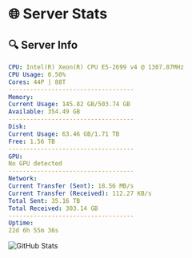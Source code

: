 # 🌐 Server Stats
## 🔍 Server Info
```yaml
CPU: Intel(R) Xeon(R) CPU E5-2699 v4 @ 1307.87MHz
CPU Usage: 0.50%
Cores: 44P | 88T
-----------------------------------
Memory:
Current Usage: 145.82 GB/503.74 GB
Available: 354.49 GB
-----------------------------------
Disk:
Current Usage: 63.46 GB/1.71 TB
Free: 1.56 TB
-----------------------------------
GPU:
No GPU detected
-----------------------------------
Network:
Current Transfer (Sent): 18.56 MB/s
Current Transfer (Received): 112.27 KB/s
Total Sent: 35.16 TB
Total Received: 303.14 GB
-----------------------------------
Uptime:
22d 6h 55m 36s
```
![GitHub Stats](https://img.shields.io/badge/Updated-2025-03-30_04:18:25-blue)